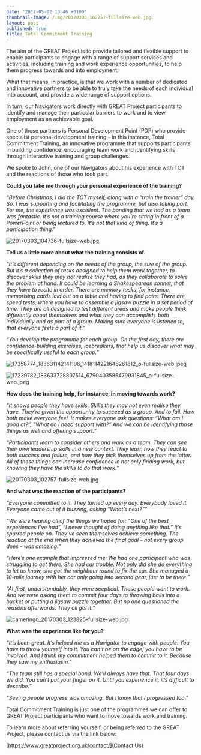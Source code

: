 ```yaml
---
date: '2017-05-02 13:46 +0100'
thumbnail-image: /img/20170303_102757-fullsize-web.jpg
layout: post
published: true
title: Total Commitment Training
---
```


The aim of the GREAT Project is to provide tailored and flexible support to enable participants to engage with a range of support services and activities, including training and work experience opportunities, to help them progress towards and into employment. 

What that means, in practice, is that we work with a number of dedicated and innovative partners to be able to truly take the needs of each individual into account, and provide a wide range of support options. 

In turn, our Navigators work directly with GREAT Project participants to identify and manage their particular barriers to work and to view employment as an achievable goal.

One of those partners is Personal Development Point (PDP) who provide specialist personal development training – in this instance, Total Commitment Training, an innovative programme that supports participants in building confidence, encouraging team work and identifying skills through interactive training and group challenges.  

We spoke to John, one of our Navigators about his experience with TCT and the reactions of those who took part. 

**Could you take me through your personal experience of the training?**

_“Before Christmas, I did the TCT myself, along with a “train the trainer” day. So, I was supporting and facilitating the programme, but also taking part. For me, the experience was excellent. The bonding that we had as a team was fantastic. It’s not a training course where you’re sitting in front of a PowerPoint or being lectured to. It’s not that kind of thing. It’s a participation thing.”_

![20170303_104736-fullsize-web.jpg]({{site.baseurl}}/img/20170303_104736-fullsize-web.jpg)



**Tell us a little more about what the training consists of.**

_“It’s different depending on the needs of the group, the size of the group. But it’s a collection of tasks designed to help them work together, to discover skills they may not realise they had, as they collaborate to solve the problem at hand. It could be learning a Shakespearean sonnet, that they have to recite in order. There are memory tasks, for instance, memorising cards laid out on a table and having to find pairs. There are speed tests, where you have to assemble a jigsaw puzzle in a set period of time. They are all designed to test different areas and make people think differently about themselves and what they can accomplish, both individually and as part of a group. Making sure everyone is listened to, that everyone feels a part of it.”_

_“You develop the programme for each group. On the first day, there are confidence-building exercises, icebreakers, that help us discover what may be specifically useful to each group.”_

![17358774_183631142141106_1418114221648261812_o-fullsize-web.jpeg]({{site.baseurl}}/img/17358774_183631142141106_1418114221648261812_o-fullsize-web.jpeg)

![17239782_183633728807514_6790403585479931845_o-fullsize-web.jpeg]({{site.baseurl}}/img/17239782_183633728807514_6790403585479931845_o-fullsize-web.jpeg)


**How does the training help, for instance, in moving towards work?**

_“It shows people they have skills. Skills they may not even realise they have. They’re given the opportunity to succeed as a group. And to fail. How both make everyone feel. It makes everyone ask questions: “What am I good at?”, “What do I need support with?” And we can be identifying those things as well and offering support.”_

_“Participants learn to consider others and work as a team. They can see their own leadership skills in a new context. They learn how they react to both success and failure, and how they pick themselves up from the latter. All of these things can increase confidence in not only finding work, but knowing they have the skills to do that work.”_


![20170303_102757-fullsize-web.jpg]({{site.baseurl}}/img/20170303_102757-fullsize-web.jpg)


**And what was the reaction of the participants?**

_“Everyone committed to it. They turned up every day. Everybody loved it.  Everyone came out of it buzzing, asking “What’s next?””_

_“We were hearing all of the things we hoped for: “One of the best experiences I’ve had”, “I never thought of doing anything like that.” It’s spurred people on. They’ve seen themselves achieve something. The reaction at the end when they achieved the final goal – not every group does - was amazing.”_

_“Here’s one example that impressed me: We had one participant who was struggling to get there. She had car trouble. Not only did she do everything to let us know, she got the neighbour round to fix the car. She managed a 10-mile journey with her car only going into second gear, just to be there.”_ 

_“At first, understandably, they were sceptical. These people want to work. And we were asking them to commit four days to throwing balls into a bucket or putting a jigsaw puzzle together. But no one questioned the reasons afterwards. They all got it.”_

![cameringo_20170303_123825-fullsize-web.jpg]({{site.baseurl}}/img/cameringo_20170303_123825-fullsize-web.jpg)


**What was the experience like for you?**

_“It’s been great. It’s helped me as a Navigator to engage with people. You have to throw yourself into it. You can’t be on the edge; you have to be involved. And I think my commitment helped them to commit to it. Because they saw my enthusiasm.”_

_“The team still has a special bond. We’ll always have that. That four days we did. You can’t put your finger on it. Until you experience it, it’s difficult to describe.”_

_“Seeing people progress was amazing. But I know that I progressed too.”_

Total Commitment Training is just one of the programmes we can offer to GREAT Project participants who want to move towards work and training. 

To learn more about referring yourself, or being referred to the GREAT Project, please contact us via the link below: 

[https://www.greatproject.org.uk/contact/](Contact Us)


